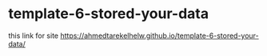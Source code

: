 # template-6-stored-your-data
this link for site  https://ahmedtarekelhelw.github.io/template-6-stored-your-data/
